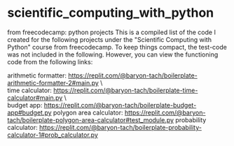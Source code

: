 # scientific_computing_with_python
from freecodecamp: python projects
This is a compiled list of the code I created for the following projects under the "Scientific Computing with Python" course from freecodecamp.
To keep things compact, the test-code was not included in the following. However, you can view the functioning code from the following links:

  arithmetic formatter: https://replit.com/@baryon-tach/boilerplate-arithmetic-formatter-2#main.py \  
  time calculator: https://replit.com/@baryon-tach/boilerplate-time-calculator#main.py \  
  budget app: https://replit.com/@baryon-tach/boilerplate-budget-app#budget.py
  polygon area calculator: https://replit.com/@baryon-tach/boilerplate-polygon-area-calculator#test_module.py
  probability calculator: https://replit.com/@baryon-tach/boilerplate-probability-calculator-1#prob_calculator.py
